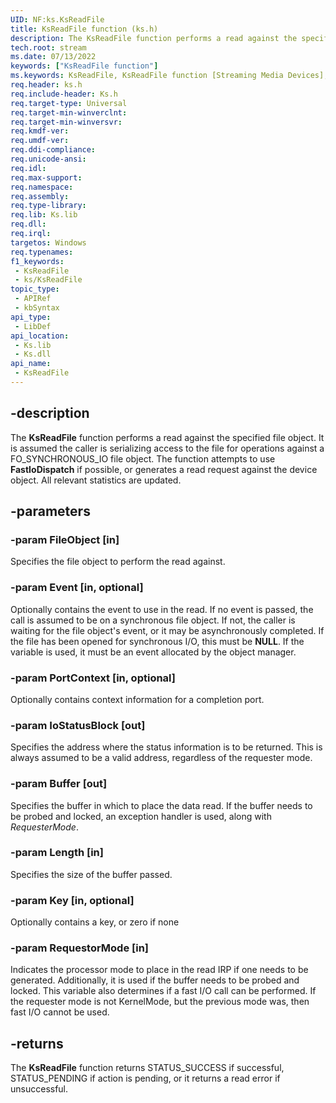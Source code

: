 ```yaml
---
UID: NF:ks.KsReadFile
title: KsReadFile function (ks.h)
description: The KsReadFile function performs a read against the specified file object.
tech.root: stream
ms.date: 07/13/2022
keywords: ["KsReadFile function"]
ms.keywords: KsReadFile, KsReadFile function [Streaming Media Devices], ks/KsReadFile, ksfunc_9264bdad-2acc-46fe-9ca3-d006bf6c3e23.xml, stream.ksreadfile
req.header: ks.h
req.include-header: Ks.h
req.target-type: Universal
req.target-min-winverclnt: 
req.target-min-winversvr: 
req.kmdf-ver: 
req.umdf-ver: 
req.ddi-compliance: 
req.unicode-ansi: 
req.idl: 
req.max-support: 
req.namespace: 
req.assembly: 
req.type-library: 
req.lib: Ks.lib
req.dll: 
req.irql: 
targetos: Windows
req.typenames: 
f1_keywords:
 - KsReadFile
 - ks/KsReadFile
topic_type:
 - APIRef
 - kbSyntax
api_type:
 - LibDef
api_location:
 - Ks.lib
 - Ks.dll
api_name:
 - KsReadFile
---
```


## -description

The **KsReadFile** function performs a read against the specified file object. It is assumed the caller is serializing access to the file for operations against a FO_SYNCHRONOUS_IO file object. The function attempts to use **FastIoDispatch** if possible, or generates a read request against the device object. All relevant statistics are updated.

## -parameters

### -param FileObject [in]

Specifies the file object to perform the read against.

### -param Event [in, optional]

Optionally contains the event to use in the read. If no event is passed, the call is assumed to be on a synchronous file object. If not, the caller is waiting for the file object's event, or it may be asynchronously completed. If the file has been opened for synchronous I/O, this must be **NULL**. If the variable is used, it must be an event allocated by the object manager.

### -param PortContext [in, optional]

Optionally contains context information for a completion port.

### -param IoStatusBlock [out]

Specifies the address where the status information is to be returned. This is always assumed to be a valid address, regardless of the requester mode.

### -param Buffer [out]

Specifies the buffer in which to place the data read. If the buffer needs to be probed and locked, an exception handler is used, along with *RequesterMode*.

### -param Length [in]

Specifies the size of the buffer passed.

### -param Key [in, optional]

Optionally contains a key, or zero if none

### -param RequestorMode [in]

Indicates the processor mode to place in the read IRP if one needs to be generated. Additionally, it is used if the buffer needs to be probed and locked. This variable also determines if a fast I/O call can be performed. If the requester mode is not KernelMode, but the previous mode was, then fast I/O cannot be used.

## -returns

The **KsReadFile** function returns STATUS_SUCCESS if successful, STATUS_PENDING if action is pending, or it returns a read error if unsuccessful.
